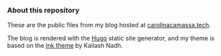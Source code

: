 ### About this repository

These are the public files from my blog hosted at [carolinacamassa.tech](https://carolinacamassa.tech).

The blog is rendered with the [Hugo](https://gohugo.io) static site generator, and my theme is based on the [Ink theme](https://github.com/knadh/hugo-ink) by Kailash Nadh.


